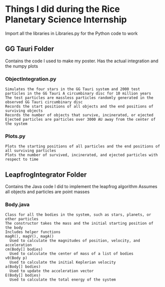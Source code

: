 # Things I did during the Rice Planetary Science Internship
Import all the libraries in Libraries.py for the Python code to work

## GG Tauri Folder
  Contains the code I used to make my poster. Has the actual integration and the numpy plots
  ### ObjectIntegration.py
    Simulates the four stars in the GG Tauri system and 2000 test particles in the GG Tauri A circumbinary disc for 10 million years
    The test particles are massless particles randomly generated in the observed GG Tauri circumbinary disc
    Records the start positions of all objects and the end positions of surviving objects
    Records the number of objects that survive, incinerated, or ejected
    Ejected particles are particles over 3000 AU away from the center of the system
  ### Plots.py
    Plots the starting positions of all particles and the end positions of all surviving particles
    Plots the number of survived, incinerated, and ejected particles with respect to time

## LeapfrogIntegrator Folder
  Contains the Java code I did to implement the leapfrog algorithm
  Assumes all objects and particles are point masses
  ### Body.java
    Class for all the bodies in the system, such as stars, planets, or other particles
    The constructor takes the mass and the initial starting position of the body
    Includes helper functions
    magR(), magV(), magA()
      Used to calculate the magnitudes of position, velocity, and acceleration
    cm(Body[] bodies)
      Used to calculate the center of mass of a list of bodies
    v0(Body p)
      Used to calculate the initial Keplerian velocity
    a(Body[] bodies)
      Used to update the acceleration vector
    E(Body[] bodies)
      Used to calculate the total energy of the system
